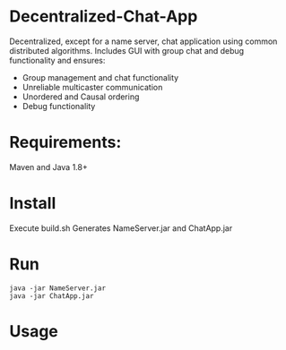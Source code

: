 # Decentralized-Chat-App
Decentralized, except for a name server, chat application using common distributed algorithms. Includes GUI with group chat and debug functionality and ensures:

* Group management and chat functionality
* Unreliable multicaster communication
* Unordered and Causal ordering
* Debug functionality


# Requirements:
Maven and Java 1.8+

# Install 
Execute build.sh
Generates NameServer.jar and ChatApp.jar

# Run

```
java -jar NameServer.jar
java -jar ChatApp.jar
```

# Usage
